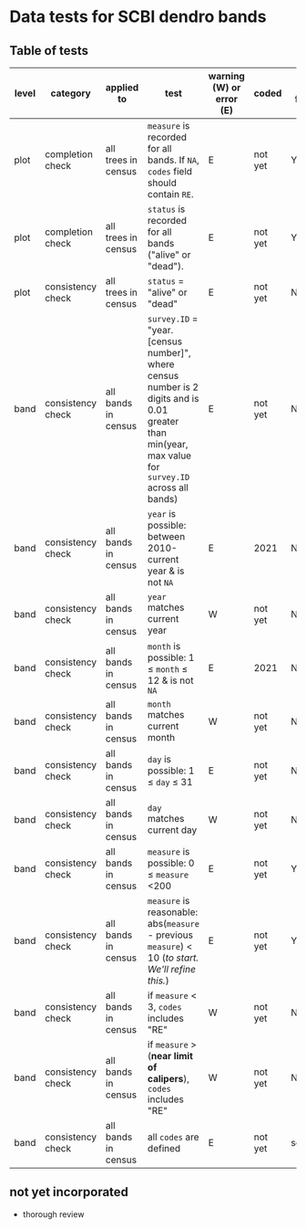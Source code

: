 # Data tests for SCBI dendro bands

## Table of tests 

level | category | applied to | test  | warning (W) or error (E) | coded | requires field fix? | auto fix (when applicable)
----  | ---- | ----  | ----  | ---- | ---- | ---- | ---- 
plot | completion check | all trees in census | `measure` is recorded for all bands. If `NA`, `codes` field should contain `RE`. |  E | not yet | Y | NA 
plot | completion check | all trees in census | `status` is recorded for all bands ("alive" or "dead"). |  E | not yet | Y | NA 
plot | consistency check | all trees in census | `status` = "alive" or "dead" |  E | not yet | N | NA 
band | consistency check | all bands in census | `survey.ID` = "year.[census number]", where census number is 2 digits and is 0.01 greater than min(year, max value for `survey.ID` across all bands) | E | not yet | N | ?
band | consistency check | all bands in census | `year` is possible: between 2010-current year & is not `NA` | E | 2021 | N | ?
band | consistency check | all bands in census | `year` matches current year | W | not yet | N | ?
band | consistency check | all bands in census | `month` is possible: 1 ≤ `month` ≤ 12 & is not `NA` | E | 2021 | N | ?
band | consistency check | all bands in census | `month` matches current month | W | not yet | N | ?
band | consistency check | all bands in census | `day` is possible: 1 ≤ `day` ≤ 31 | E | not yet | N | ?
band | consistency check | all bands in census | `day` matches current day | W | not yet | N | ?
band | consistency check | all bands in census | `measure` is possible: 0 ≤ `measure` <200 | E | not yet | Y | NA
band | consistency check | all bands in census | `measure` is reasonable: abs(`measure` - previous `measure`) < 10 (*to start. We'll refine this.*) | E | not yet | Y | NA
band | consistency check | all bands in census | if `measure` < 3, `codes` includes "RE" | W | not yet | N | add "RE" to codes
band | consistency check | all bands in census | if `measure` > (**near limit of calipers**), `codes` includes "RE" | W | not yet | N | add "RE" to codes
band | consistency check | all bands in census | all `codes` are defined | E | not yet | sometimes | NA


## not yet incorporated
- thorough review

